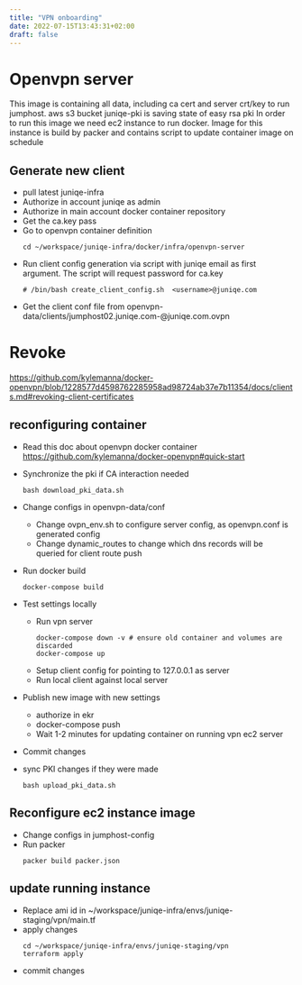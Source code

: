 ```yaml
---
title: "VPN onboarding"
date: 2022-07-15T13:43:31+02:00
draft: false
---
```

# Openvpn server

This image is containing all data, including ca cert and server crt/key to run jumphost.
aws s3 bucket juniqe-pki is saving state of easy rsa pki
In order to run this image we need ec2 instance to run docker.
Image for this  instance is build by packer and contains script to update container image on schedule


## Generate new client

* pull latest juniqe-infra
* Authorize in account juniqe as admin
* Authorize in main account docker  container repository
* Get the ca.key pass
* Go to openvpn container definition
    ```
    cd ~/workspace/juniqe-infra/docker/infra/openvpn-server
    ```
* Run client config generation via script with juniqe email as first argument. The script will request password for ca.key
    ```
    # /bin/bash create_client_config.sh  <username>@juniqe.com
    ```
* Get the client conf file from openvpn-data/clients/jumphost02.juniqe.com-<username>@juniqe.com.ovpn


# Revoke

https://github.com/kylemanna/docker-openvpn/blob/1228577d4598762285958ad98724ab37e7b11354/docs/clients.md#revoking-client-certificates

## reconfiguring container
* Read this doc about openvpn docker container https://github.com/kylemanna/docker-openvpn#quick-start

* Synchronize the pki if CA interaction needed
    ```
    bash download_pki_data.sh
    ```

* Change configs in openvpn-data/conf
    * Change ovpn_env.sh to configure server config, as openvpn.conf is generated config
    * Change dynamic_routes to change which dns records will be queried for client route push
* Run docker build
  ```
  docker-compose build
  ```
* Test settings locally
    * Run vpn server
      ```
      docker-compose down -v # ensure old container and volumes are discarded
      docker-compose up 
      ```
    * Setup client config for pointing to 127.0.0.1 as server
    * Run local client against local server

* Publish new image with new settings
    * authorize in ekr
    * docker-compose push
    * Wait 1-2 minutes for updating container on running vpn ec2 server

* Commit changes
* sync PKI changes if they were made
  ```
  bash upload_pki_data.sh
  ```  
## Reconfigure ec2 instance image

* Change configs in jumphost-config
* Run packer
  ```
  packer build packer.json
  ```
## update running instance
* Replace ami id in ~/workspace/juniqe-infra/envs/juniqe-staging/vpn/main.tf
* apply changes
    ```
    cd ~/workspace/juniqe-infra/envs/juniqe-staging/vpn
    terraform apply
    ```
* commit changes    
